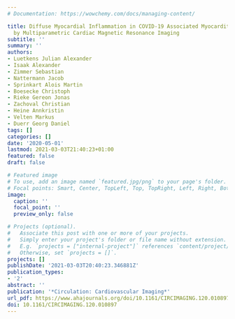 ```yaml
---
# Documentation: https://wowchemy.com/docs/managing-content/

title: Diffuse Myocardial Inflammation in COVID-19 Associated Myocarditis Detected
  by Multiparametric Cardiac Magnetic Resonance Imaging
subtitle: ''
summary: ''
authors:
- Luetkens Julian Alexander
- Isaak Alexander
- Zimmer Sebastian
- Nattermann Jacob
- Sprinkart Alois Martin
- Boesecke Christoph
- Rieke Gereon Jonas
- Zachoval Christian
- Heine Annkristin
- Velten Markus
- Duerr Georg Daniel
tags: []
categories: []
date: '2020-05-01'
lastmod: 2021-03-03T21:40:23+01:00
featured: false
draft: false

# Featured image
# To use, add an image named `featured.jpg/png` to your page's folder.
# Focal points: Smart, Center, TopLeft, Top, TopRight, Left, Right, BottomLeft, Bottom, BottomRight.
image:
  caption: ''
  focal_point: ''
  preview_only: false

# Projects (optional).
#   Associate this post with one or more of your projects.
#   Simply enter your project's folder or file name without extension.
#   E.g. `projects = ["internal-project"]` references `content/project/deep-learning/index.md`.
#   Otherwise, set `projects = []`.
projects: []
publishDate: '2021-03-03T20:40:23.346881Z'
publication_types:
- '2'
abstract: ''
publication: '*Circulation: Cardiovascular Imaging*'
url_pdf: https://www.ahajournals.org/doi/10.1161/CIRCIMAGING.120.010897
doi: 10.1161/CIRCIMAGING.120.010897
---
```

